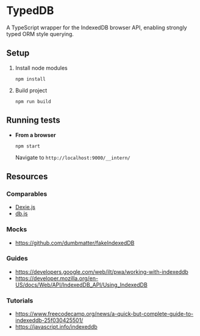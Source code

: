 # TypedDB

A TypeScript wrapper for the IndexedDB browser API, enabling strongly typed ORM style querying.

## Setup

1. Install node modules
    ```
    npm install
    ```
2. Build project
    ```
    npm run build
    ```

## Running tests

* **From a browser**

    ```
    npm start
    ```

    Navigate to `http://localhost:9000/__intern/`

## Resources

### Comparables

* [Dexie.js](https://dexie.org/)
* [db.js](http://aaronpowell.github.io/db.js/)


### Mocks

* https://github.com/dumbmatter/fakeIndexedDB

### Guides

* https://developers.google.com/web/ilt/pwa/working-with-indexeddb
* https://developer.mozilla.org/en-US/docs/Web/API/IndexedDB_API/Using_IndexedDB

### Tutorials

* https://www.freecodecamp.org/news/a-quick-but-complete-guide-to-indexeddb-25f030425501/
* https://javascript.info/indexeddb
